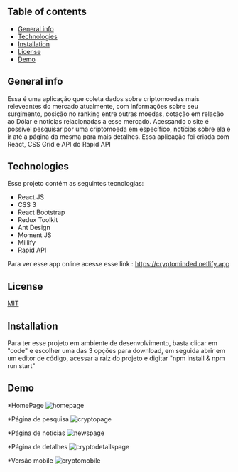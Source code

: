 ## Table of contents
* [General info](#general-info)
* [Technologies](#technologies)
* [Installation](#Installation)
* [License](#License)
* [Demo](#Demo)

## General info
Essa é uma aplicação que  coleta dados sobre criptomoedas mais releveantes do mercado atualmente, com informações sobre seu surgimento, posição no ranking entre outras
moedas, cotação em relação ao Dólar e notícias relacionadas a esse mercado.
Acessando o site é possível pesquisar por uma criptomoeda em específico, notícias sobre ela e ir até a página da mesma para mais detalhes.
Essa aplicação foi criada com React, CSS Grid e API do  Rapid API
	
## Technologies
Esse projeto contém as seguintes tecnologias:
* React.JS
* CSS 3 
* React Bootstrap
* Redux Toolkit
* Ant Design
* Moment JS
* Millify
* Rapid API
	 
Para ver esse app online acesse esse link : https://cryptominded.netlify.app	 
 

## License
[MIT](https://choosealicense.com/licenses/mit/)


## Installation
Para ter esse projeto em ambiente de desenvolvimento, basta clicar em "code" e escolher uma das 3 opções para download, em seguida abrir em um editor de código,
acessar a raiz do projeto e digitar "npm install & npm run start"


## Demo

*HomePage
![homepage](https://user-images.githubusercontent.com/66249777/153016685-7bb77369-02fa-4f2e-89f5-29cb7581c9d5.png)

*Página de pesquisa
![cryptopage](https://user-images.githubusercontent.com/66249777/153016929-99135584-6c5a-4c7c-97ec-55d960f396c0.png)

*Página de notícias
![newspage](https://user-images.githubusercontent.com/66249777/153017003-639c00a5-7be2-4cca-847b-170ec1045a99.png)

*Página de detalhes
![cryptodetailspage](https://user-images.githubusercontent.com/66249777/153017134-a64ca414-142d-4734-b11f-bfcea700cbf2.png)

*Versão mobile
![cryptomobile](https://user-images.githubusercontent.com/66249777/153017200-147df249-becf-4932-ad6c-390261fd5f49.png)


